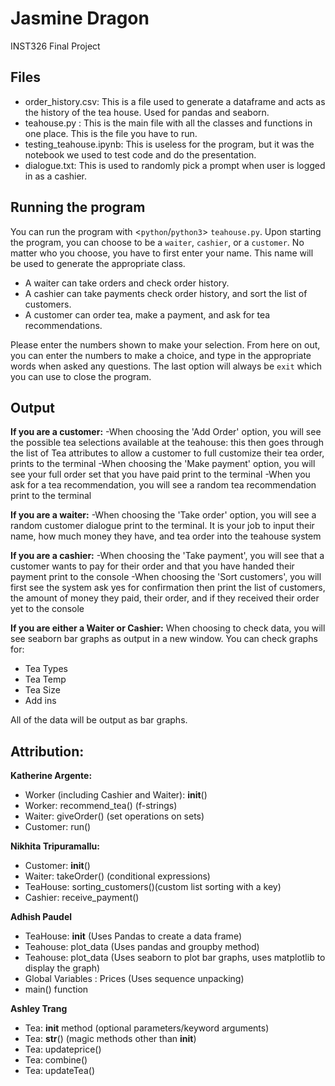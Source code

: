 # Jasmine Dragon
INST326 Final Project


## Files
- order_history.csv: This is a file used to generate a dataframe and acts as the history of the tea house. Used for pandas and seaborn.
- teahouse.py : This is the main file with all the classes and functions in one place. This is the file you have to run.
- testing_teahouse.ipynb: This is useless for the program, but it was the notebook we used to test code and do the presentation.
- dialogue.txt: This is used to randomly pick a prompt when user is logged in as a cashier. 

## Running the program
You can run the program with <`python`/`python3`> `teahouse.py`. 
Upon starting the program, you can choose to be a `waiter`, `cashier`, or a `customer`.
No matter who you choose, you have to first enter your name. This name will be used to generate the appropriate class.
- A waiter can take orders and check order history.
- A cashier can take payments check order history, and sort the list of customers.
- A customer can order tea, make a payment, and ask for tea recommendations.

Please enter the numbers shown to make your selection. From here on out, you can enter the numbers to make a choice, and type in the appropriate words when asked any questions. The last option will always be `exit` which you can use to close the program. 

## Output
**If you are a customer:**
-When choosing the 'Add Order' option, you will see the possible tea selections available at the teahouse: this then goes through the list of Tea attributes to allow a customer to full customize their tea order, prints to the terminal 
-When choosing the 'Make payment' option, you will see your full order set that you have paid  print to the terminal
-When you ask for a tea recommendation, you will see a random tea recommendation print to the terminal

**If you are a waiter:**
-When choosing the 'Take order' option, you will see a random customer dialogue print to the terminal. It is your job to input their name, how much money they have, and tea order into the teahouse system 

**If you are a cashier:**
-When choosing the 'Take payment', you will see that a customer wants to pay for their order and that you have handed their payment print to the console
-When choosing the 'Sort customers', you will first see the system ask yes for confirmation then print the list of customers, the amount of money they paid, their order, and if they received their order yet to the console 

**If you are either a Waiter or Cashier:**
When choosing to check data, you will see seaborn bar graphs as output in a new window. You can check graphs for:
- Tea Types
- Tea Temp
- Tea Size
- Add ins

All of the data will be output as bar graphs.



## Attribution:
**Katherine Argente:**
- Worker (including Cashier and Waiter): __init__()
- Worker: recommend_tea() (f-strings)
- Waiter: giveOrder() (set operations on sets)
- Customer: run() 

**Nikhita Tripuramallu:**
- Customer: __init__() 
- Waiter: takeOrder() (conditional expressions)
- TeaHouse: sorting_customers()(custom list sorting with a key)
- Cashier: receive_payment()

**Adhish Paudel**
- TeaHouse: __init__ (Uses Pandas to create a data frame)
- Teahouse: plot_data (Uses pandas and groupby method)
- Teahouse: plot_data (Uses seaborn to plot bar graphs, uses matplotlib to display the graph)
- Global Variables : Prices (Uses sequence unpacking)
- main() function

**Ashley Trang**
- Tea: __init__ method (optional parameters/keyword arguments)
- Tea: __str__() (magic methods other than __init__)
- Tea: updateprice()
- Tea: combine()
- Tea: updateTea()